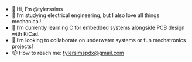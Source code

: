 - 👋 Hi, I’m @tylerssims
- 👀 I’m studying electrical engineering, but I also love all things mechanical! 
- 🌱 I’m currently learning C for embedded systems alongside PCB design with KiCad.
- 💞️ I’m looking to collaborate on underwater systems or fun mechatronics projects!
- 📫 How to reach me: tylersimspdx@gmail.com

<!---
tylerssims/tylerssims is a ✨ special ✨ repository because its `README.md` (this file) appears on your GitHub profile.
You can click the Preview link to take a look at your changes.
--->
